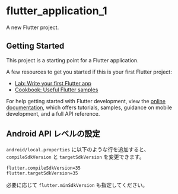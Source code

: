 # flutter_application_1

A new Flutter project.

## Getting Started

This project is a starting point for a Flutter application.

A few resources to get you started if this is your first Flutter project:

- [Lab: Write your first Flutter app](https://docs.flutter.dev/get-started/codelab)
- [Cookbook: Useful Flutter samples](https://docs.flutter.dev/cookbook)

For help getting started with Flutter development, view the
[online documentation](https://docs.flutter.dev/), which offers tutorials,
samples, guidance on mobile development, and a full API reference.

## Android API レベルの設定

`android/local.properties` に以下のような行を追加すると、
`compileSdkVersion` と `targetSdkVersion` を変更できます。

```
flutter.compileSdkVersion=35
flutter.targetSdkVersion=35
```

必要に応じて `flutter.minSdkVersion` も指定してください。
